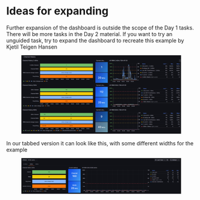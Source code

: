 # Ideas for expanding

Further expansion of the dashboard is outside the scope of the Day 1 tasks. There will be more tasks in the Day 2 material. If you want to try an unguided task, try to expand the dashboard to recreate this example by Kjetil Teigen Hansen

<div data-full-width="true"><figure><img src="../../.gitbook/assets/image (157).png" alt=""><figcaption></figcaption></figure></div>

In our tabbed version it can look like this, with some different widths for the example

<div data-full-width="true"><figure><img src="../../.gitbook/assets/image (158).png" alt=""><figcaption></figcaption></figure></div>
